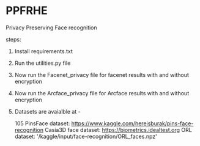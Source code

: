 # PPFRHE
Privacy Preserving Face recognition

steps:  
1. Install requirements.txt
2. Run the utilities.py file
3. Now run the Facenet_privacy file for facenet results with and without encryption
4. Now run the Arcface_privacy file for Arcface results with and without encryption
5. Datasets are avaialble at -

    105 PinsFace dataset: https://www.kaggle.com/hereisburak/pins-face-recognition
    Casia3D face dataset: https://biometrics.idealtest.org
    ORL dataset: '/kaggle/input/face-recognition/ORL_faces.npz'
